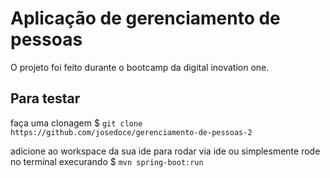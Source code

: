 # Aplicação de gerenciamento de pessoas

O projeto foi feito durante o bootcamp da digital inovation one.


## Para testar 

faça uma clonagem $ `git clone https://github.com/josedoce/gerenciamento-de-pessoas-2`

adicione ao workspace da sua ide para rodar via ide ou simplesmente rode no terminal execurando $ `mvn spring-boot:run`